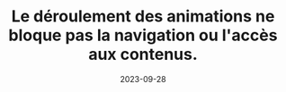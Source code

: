 ---
title: Le déroulement des animations ne bloque pas la navigation ou l'accès  aux contenus.
abstract: 
categories: ["Images et médias"]
agrege: O4122-E033
opquast: '4 122'
indiceebook: '33'
description: "Règle n° 033"
before: "032"
weight: "033"
after: "034"
actif: '1'
layout: rules
date: 2023-09-28
tags: [""]
objectif: ["", ""]
Meo: [""]
Controle: [""
]
epubcheck: 
ace: 
humancheck: true
ReadiumGoToolkit: 
Source: ["Opquast"]
Referentiel: [""]
steps: ["", ""]
draft: true
---
